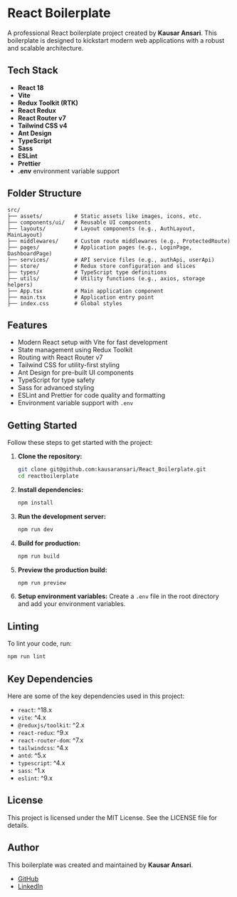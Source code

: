 # React Boilerplate

A professional React boilerplate project created by **Kausar Ansari**. This boilerplate is designed to kickstart modern web applications with a robust and scalable architecture.

## Tech Stack

- **React 18**
- **Vite**
- **Redux Toolkit (RTK)**
- **React Redux**
- **React Router v7**
- **Tailwind CSS v4**
- **Ant Design**
- **TypeScript**
- **Sass**
- **ESLint**
- **Prettier**
- **.env** environment variable support

## Folder Structure

```
src/
├── assets/          # Static assets like images, icons, etc.
├── components/ui/   # Reusable UI components
├── layouts/         # Layout components (e.g., AuthLayout, MainLayout)
├── middlewares/     # Custom route middlewares (e.g., ProtectedRoute)
├── pages/           # Application pages (e.g., LoginPage, DashboardPage)
├── services/        # API service files (e.g., authApi, userApi)
├── store/           # Redux store configuration and slices
├── types/           # TypeScript type definitions
├── utils/           # Utility functions (e.g., axios, storage helpers)
├── App.tsx          # Main application component
├── main.tsx         # Application entry point
├── index.css        # Global styles
```

## Features

- Modern React setup with Vite for fast development
- State management using Redux Toolkit
- Routing with React Router v7
- Tailwind CSS for utility-first styling
- Ant Design for pre-built UI components
- TypeScript for type safety
- Sass for advanced styling
- ESLint and Prettier for code quality and formatting
- Environment variable support with `.env`

## Getting Started

Follow these steps to get started with the project:

1. **Clone the repository:**
   ```bash
   git clone git@github.com:kausaransari/React_Boilerplate.git
   cd reactboilerplate
   ```

2. **Install dependencies:**
   ```bash
   npm install
   ```

3. **Run the development server:**
   ```bash
   npm run dev
   ```

4. **Build for production:**
   ```bash
   npm run build
   ```

5. **Preview the production build:**
   ```bash
   npm run preview
   ```

6. **Setup environment variables:**
   Create a `.env` file in the root directory and add your environment variables.

## Linting

To lint your code, run:
```bash
npm run lint
```

## Key Dependencies

Here are some of the key dependencies used in this project:

- `react`: ^18.x
- `vite`: ^4.x
- `@reduxjs/toolkit`: ^2.x
- `react-redux`: ^9.x
- `react-router-dom`: ^7.x
- `tailwindcss`: ^4.x
- `antd`: ^5.x
- `typescript`: ^4.x
- `sass`: ^1.x
- `eslint`: ^9.x

## License

This project is licensed under the MIT License. See the LICENSE file for details.

## Author

This boilerplate was created and maintained by **Kausar Ansari**.

- [GitHub](https://github.com/kausaransari)
- [LinkedIn](https://www.linkedin.com/in/kausar-ansari-754533234/)
